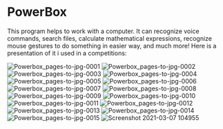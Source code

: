 # PowerBox
This program helps to work with a computer. It can recognize voice commands, search files, calculate mathematical expressions, recognize mouse gestures to do something in easier way, and much more!
Here is a presentation of it i used in a competitions:

![Powerbox_pages-to-jpg-0001](https://user-images.githubusercontent.com/76962395/110233016-58cf3900-7f32-11eb-8497-2b2e255a4267.jpg)
![Powerbox_pages-to-jpg-0002](https://user-images.githubusercontent.com/76962395/110233017-5c62c000-7f32-11eb-8b2d-556cbb1c57d1.jpg)
![Powerbox_pages-to-jpg-0003](https://user-images.githubusercontent.com/76962395/110233018-5e2c8380-7f32-11eb-9f02-e7f7775132e6.jpg)
![Powerbox_pages-to-jpg-0004](https://user-images.githubusercontent.com/76962395/110233027-6dabcc80-7f32-11eb-88ce-f64d0df3220c.jpg)
![Powerbox_pages-to-jpg-0005](https://user-images.githubusercontent.com/76962395/110233030-6edcf980-7f32-11eb-80a5-35689126ad5e.jpg)
![Powerbox_pages-to-jpg-0006](https://user-images.githubusercontent.com/76962395/110233031-6edcf980-7f32-11eb-9910-7e72d0a19906.jpg)
![Powerbox_pages-to-jpg-0007](https://user-images.githubusercontent.com/76962395/110233034-71d7ea00-7f32-11eb-9c27-b569567d7d9e.jpg)
![Powerbox_pages-to-jpg-0008](https://user-images.githubusercontent.com/76962395/110233038-74d2da80-7f32-11eb-8c4a-91abdfb49565.jpg)
![Powerbox_pages-to-jpg-0009](https://user-images.githubusercontent.com/76962395/110233039-756b7100-7f32-11eb-955d-b3d0c295d7dc.jpg)
![Powerbox_pages-to-jpg-0010](https://user-images.githubusercontent.com/76962395/110233040-756b7100-7f32-11eb-8973-8d9023fde01d.jpg)
![Powerbox_pages-to-jpg-0011](https://user-images.githubusercontent.com/76962395/110233041-76040780-7f32-11eb-8598-0d0e3c7272ef.jpg)
![Powerbox_pages-to-jpg-0012](https://user-images.githubusercontent.com/76962395/110233044-77353480-7f32-11eb-930b-0aa68e99cd81.jpg)
![Powerbox_pages-to-jpg-0013](https://user-images.githubusercontent.com/76962395/110233045-77cdcb00-7f32-11eb-93d3-886116ea7e3d.jpg)
![Powerbox_pages-to-jpg-0014](https://user-images.githubusercontent.com/76962395/110233046-78666180-7f32-11eb-864e-fa61a908b521.jpg)
![Powerbox_pages-to-jpg-0015](https://user-images.githubusercontent.com/76962395/110233047-79978e80-7f32-11eb-8271-e482c5b010aa.jpg)
![Screenshot 2021-03-07 104955](https://user-images.githubusercontent.com/76962395/110233107-e4e16080-7f32-11eb-8152-d4e3f4f54797.png)


